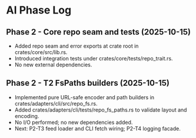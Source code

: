 # AI Phase Log

## Phase 2 - Core repo seam and tests (2025-10-15)
- Added repo seam and error exports at crate root in crates/core/src/lib.rs.
- Introduced integration tests under crates/core/tests/repo_trait.rs.
- No new external dependencies.

## Phase 2 - T2 FsPaths builders (2025-10-15)
- Implemented pure URL-safe encoder and path builders in crates/adapters/cli/src/repo_fs.rs.
- Added crates/adapters/cli/tests/repo_fs_paths.rs to validate layout and encoding.
- No I/O performed; no new dependencies added.
- Next: P2-T3 feed loader and CLI fetch wiring; P2-T4 logging facade.

